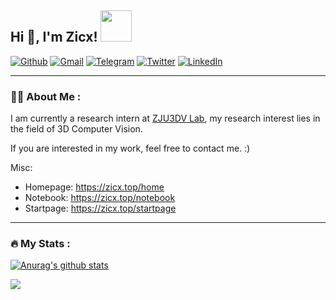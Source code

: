<h2> Hi 👋, I'm Zicx! <img src="https://media.giphy.com/media/mGcNjsfWAjY5AEZNw6/giphy.gif" width="50"></h2>

[![Github](https://img.shields.io/badge/-Github-136?style=flat&logo=Github&logoColor=white)](https://github.com/cxzhou35)
[![Gmail](https://img.shields.io/badge/-Gmail-136?style=flat&logo=Gmail&logoColor=white)](mailto:zjajzcx3566@gmail.com)
[![Telegram](https://img.shields.io/badge/-Telegram-136?style=flat&logo=Telegram&logoColor=white)](https://telegram.me/cxzhou35)
[![Twitter](https://img.shields.io/badge/-Twitter-136?style=flat&logo=Twitter&logoColor=white)](https://twitter.com/cxzhou35)
[![LinkedIn](https://img.shields.io/badge/-LinkedIn-136?style=flat&logo=LinkedIn&logoColor=white)](https://www.linkedin.com/in/cxzhou35/)

---

### :man_technologist: About Me :
I am currently a research intern at [ZJU3DV Lab](https://github.com/zju3dv), my research interest lies in the field of 3D Computer Vision.

If you are interested in my work, feel free to contact me. :)

Misc:
- Homepage: https://zicx.top/home
- Notebook: https://zicx.top/notebook
- Startpage: https://zicx.top/startpage

<!-- ---

### :hammer_and_wrench: Languages and Tools :
<div>
  <img src="https://github.com/devicons/devicon/blob/master/icons/cplusplus/cplusplus-original.svg" alt="cplusplus" width="40" height="40"/> &nbsp;
  <img src="https://github.com/devicons/devicon/blob/master/icons/c/c-original.svg" title="C" alt="C" width="40" height="40"/>&nbsp;
  <img src="https://github.com/devicons/devicon/blob/master/icons/python/python-original.svg" title="Python" alt="Python" width="40" height="40"/>&nbsp;
  <img src="https://github.com/devicons/devicon/blob/master/icons/go/go-original.svg" title="go" alt="go" width="40" height="40"/>&nbsp;
  <img src="https://github.com/devicons/devicon/blob/master/icons/julia/julia-original-wordmark.svg" title="Julia" alt="Julia" width="40" height="40"/>&nbsp;
  <img src="https://github.com/devicons/devicon/blob/master/icons/opencv/opencv-original.svg" title="Opencv" alt="Opencv" width="40" height="40"/>&nbsp;
  <img src="https://github.com/devicons/devicon/blob/master/icons/cmake/cmake-original.svg" title="cmake" alt="cmake" width="40" height="40"/>&nbsp;
  <img src="https://github.com/devicons/devicon/blob/master/icons/docker/docker-original-wordmark.svg" title="Docker" alt="Docker" width="40" height="40"/>&nbsp;
  <img src="https://github.com/devicons/devicon/blob/master/icons/pytorch/pytorch-original.svg" title="Pytorch" alt="Docker" width="40" height="40"/>&nbsp;
  <img src="https://github.com/devicons/devicon/blob/master/icons/latex/latex-original.svg" title="latex" alt="latex" width="40" height="40"/>&nbsp;
  <img src="https://github.com/devicons/devicon/blob/master/icons/vim/vim-original.svg" title="Vim" alt="Vim" width="40" height="40"/>&nbsp;
  <img src="https://github.com/devicons/devicon/blob/master/icons/matlab/matlab-original.svg" title="matlab" alt="matlab" width="40" height="40"/>&nbsp;
  <img src="https://github.com/devicons/devicon/blob/master/icons/linux/linux-plain.svg" title="Linux" alt="Linux" width="40" height="40"/>&nbsp;
  <img src="https://github.com/devicons/devicon/blob/master/icons/vscode/vscode-original.svg" title="Vscode" alt="Vscode" width="40" height="40"/>&nbsp;
  <img src="https://www.vectorlogo.zone/logos/git-scm/git-scm-icon.svg" alt="git" width="40" height="40"/>
</div> -->

---

### :fire: My Stats :

<a href="https://github-readme-stats-cxzhou35.vercel.app"><img align="center" src="https://github-readme-stats-cxzhou35.vercel.app/api?username=cxzhou35&show_icons=true&include_all_commits=true&hide_border=true&theme=rose_pine" alt="Anurag's github stats" /></a>

![](https://raw.githubusercontent.com/cxzhou35/cxzhou35/main/assets/github-contribution-grid-snake.svg)     


